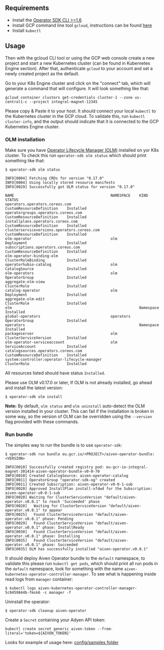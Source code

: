 ## Requirements

- Install the [Operator SDK CLI >=1.6](https://sdk.operatorframework.io/docs/installation/install-operator-sdk/)
- Install GCP command line tool `gcloud`, instructions can be found [here](https://cloud.google.com/sdk/docs/quickstart)
- Install `kubectl`

## Usage

Then with the gcloud CLI tool or using the GCP web console create a new project and start a new Kubernetes cluster (can
be found in Kubernetes Engine section). After that, authenticate `gcloud` to your account and set a newly created
project as the default.

Go to your K8s Engine cluster and click on the "connect" tab, which will generate a command that will configure. It will
look something like that:

```shell
gcloud container clusters get-credentials cluster-1 --zone us-central1-c --project integral-magnet-12345
```

Please copy & Paste it to your host. It should connect your local `kubectl` to the Kubernetes cluster in the GCP cloud.
To validate this, run `kubectl cluster-info`, and the output should indicate that it is connected to the GCP Kubernetes
Engine cluster.

### OLM installation

Make sure you have [Operator Lifecycle Manager (OLM)](https://github.com/operator-framework/operator-lifecycle-manager/)
installed on yor K8s cluster. To check this run `operator-sdk olm status` which should print something like that:

```shell
$ operator-sdk olm status

INFO[0004] Fetching CRDs for version "0.17.0"           
INFO[0004] Using locally stored resource manifests      
INFO[0029] Successfully got OLM status for version "0.17.0" 

NAME                                            NAMESPACE    KIND                        STATUS
operators.operators.coreos.com                               CustomResourceDefinition    Installed
operatorgroups.operators.coreos.com                          CustomResourceDefinition    Installed
installplans.operators.coreos.com                            CustomResourceDefinition    Installed
clusterserviceversions.operators.coreos.com                  CustomResourceDefinition    Installed
olm-operator                                    olm          Deployment                  Installed
subscriptions.operators.coreos.com                           CustomResourceDefinition    Installed
olm-operator-binding-olm                                     ClusterRoleBinding          Installed
operatorhubio-catalog                           olm          CatalogSource               Installed
olm-operators                                   olm          OperatorGroup               Installed
aggregate-olm-view                                           ClusterRole                 Installed
catalog-operator                                olm          Deployment                  Installed
aggregate-olm-edit                                           ClusterRole                 Installed
olm                                                          Namespace                   Installed
global-operators                                operators    OperatorGroup               Installed
operators                                                    Namespace                   Installed
packageserver                                   olm          ClusterServiceVersion       Installed
olm-operator-serviceaccount                     olm          ServiceAccount              Installed
catalogsources.operators.coreos.com                          CustomResourceDefinition    Installed
system:controller:operator-lifecycle-manager                 ClusterRole                 Installed
```

All resources listed should have status `Installed`.

Please use OLM v0.17.0 or later, If OLM is not already installed, go ahead and install the latest version:

```shell
$ operator-sdk olm install
```

**Note:** By default, `olm status` and `olm uninstall` auto-detect the OLM version installed in your cluster. This can
fail if the installation is broken in some way, so the version of OLM can be overridden using the `--version` flag
provided with these commands.

### Run bundle

The simples way to run the bundle is to use `operator-sdk`:

```shell
$ operator-sdk run bundle eu.gcr.io/<PROJECT>/aiven-operator-bundle:<VERSION>

INFO[0010] Successfully created registry pod: eu-gcr-io-integral-magnet-301414-aiven-operator-bundle-v0-0-70 
INFO[0010] Created CatalogSource: aiven-operator-catalog 
INFO[0011] OperatorGroup "operator-sdk-og" created      
INFO[0011] Created Subscription: aiven-operator-v0-0-1-sub 
INFO[0020] Approved InstallPlan install-xfdwd for the Subscription: aiven-operator-v0-0-1-sub 
INFO[0020] Waiting for ClusterServiceVersion "default/aiven-operator.v0.0.1" to reach 'Succeeded' phase 
INFO[0020]   Waiting for ClusterServiceVersion "default/aiven-operator.v0.0.1" to appear 
INFO[0025]   Found ClusterServiceVersion "default/aiven-operator.v0.0.1" phase: Pending 
INFO[0029]   Found ClusterServiceVersion "default/aiven-operator.v0.0.1" phase: InstallReady 
INFO[0030]   Found ClusterServiceVersion "default/aiven-operator.v0.0.1" phase: Installing 
INFO[0035]   Found ClusterServiceVersion "default/aiven-operator.v0.0.1" phase: Succeeded 
INFO[0035] OLM has successfully installed "aiven-operator.v0.0.1"
```

It should deploy Aiven Operator bundle to the `default` namespace, to validate this please run `kubectl get pods`, which
should print all run pods in the `default` namespace, look for something with the
name `aiven-kubernetes-operator-controller-manager`. To see what is happening inside read logs from `manager` container:

```shell
$ kubectl logs aiven-kubernetes-operator-controller-manager-5c9459844b-fmsk6 -c manager -f
```

Uninstall the operator:

```shell
$ operator-sdk cleanup aiven-operator
```

Create a `Secret` containing your Adyen API token:

```shell
kubectl create secret generic aiven-token --from-literal='token=${AIVEN_TOKEN}'
```

Looks for example of usage here: [config/samples folder](../config/samples)
